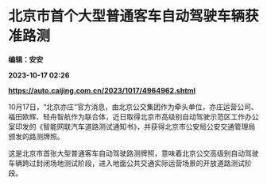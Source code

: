 # 北京市首个大型普通客车自动驾驶车辆获准路测
**编辑：安安**

**2023-10-17 02:26**

**https://auto.caijing.com.cn/2023/1017/4964962.shtml**

10月17日，“北京亦庄”官方消息，由北京公交集团作为牵头单位，亦庄运营公司、福田欧辉、轻舟智航作为联合体，近日取得北京市高级别自动驾驶示范区工作办公室印发的《智能网联汽车道路测试通知书》，并获得北京市公安局公安交通管理局颁发的路测牌照。

这是北京市首张大型普通客车自动驾驶路测牌照，意味着北京公交高级别自动驾驶车辆跨过封闭场地测试阶段，进入地面公共交通实际运营场景的开放道路测试阶段。